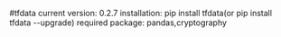 #tfdata
current version: 0.2.7
installation:
pip install tfdata(or pip install tfdata --upgrade)
required package: pandas,cryptography
